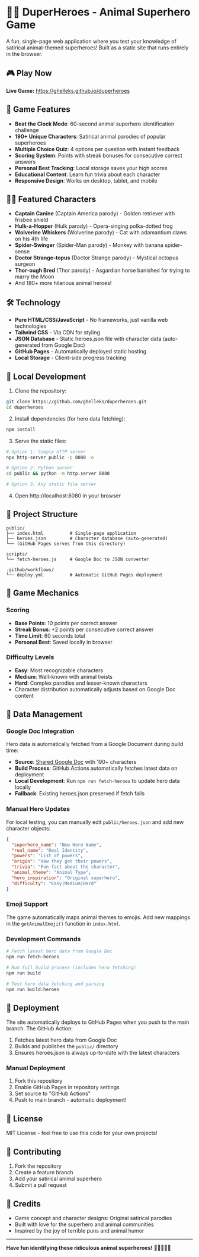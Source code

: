 # 🦸‍♂️ DuperHeroes - Animal Superhero Game

A fun, single-page web application where you test your knowledge of satirical animal-themed superheroes! Built as a static site that runs entirely in the browser.

## 🎮 Play Now

**Live Game:** https://ghelleks.github.io/duperheroes

## 🎯 Game Features

- **Beat the Clock Mode**: 60-second animal superhero identification challenge
- **190+ Unique Characters**: Satirical animal parodies of popular superheroes
- **Multiple Choice Quiz**: 4 options per question with instant feedback
- **Scoring System**: Points with streak bonuses for consecutive correct answers
- **Personal Best Tracking**: Local storage saves your high scores
- **Educational Content**: Learn fun trivia about each character
- **Responsive Design**: Works on desktop, tablet, and mobile

## 🦸‍♂️ Featured Characters

- **Captain Canine** (Captain America parody) - Golden retriever with frisbee shield
- **Hulk-a-Hopper** (Hulk parody) - Opera-singing polka-dotted frog
- **Wolverine Whiskers** (Wolverine parody) - Cat with adamantium claws on his 4th life
- **Spider-Swinger** (Spider-Man parody) - Monkey with banana spider-sense
- **Doctor Strange-topus** (Doctor Strange parody) - Mystical octopus surgeon
- **Thor-ough Bred** (Thor parody) - Asgardian horse banished for trying to marry the Moon
- And 180+ more hilarious animal heroes!

## 🛠️ Technology

- **Pure HTML/CSS/JavaScript** - No frameworks, just vanilla web technologies
- **Tailwind CSS** - Via CDN for styling
- **JSON Database** - Static heroes.json file with character data (auto-generated from Google Doc)
- **GitHub Pages** - Automatically deployed static hosting
- **Local Storage** - Client-side progress tracking

## 🚀 Local Development

1. Clone the repository:
```bash
git clone https://github.com/ghelleks/duperheroes.git
cd duperheroes
```

2. Install dependencies (for hero data fetching):
```bash
npm install
```

3. Serve the static files:
```bash
# Option 1: Simple HTTP server
npx http-server public -p 8080 -o

# Option 2: Python server
cd public && python -m http.server 8080

# Option 3: Any static file server
```

4. Open http://localhost:8080 in your browser

## 📁 Project Structure

```
public/
├── index.html          # Single-page application
├── heroes.json         # Character database (auto-generated)
└── (GitHub Pages serves from this directory)

scripts/
└── fetch-heroes.js     # Google Doc to JSON converter

.github/workflows/
└── deploy.yml          # Automatic GitHub Pages deployment
```

## 🎨 Game Mechanics

### Scoring
- **Base Points**: 10 points per correct answer
- **Streak Bonus**: +2 points per consecutive correct answer
- **Time Limit**: 60 seconds total
- **Personal Best**: Saved locally in browser

### Difficulty Levels
- **Easy**: Most recognizable characters
- **Medium**: Well-known with animal twists  
- **Hard**: Complex parodies and lesser-known characters
- Character distribution automatically adjusts based on Google Doc content

## 🔧 Data Management

### Google Doc Integration

Hero data is automatically fetched from a Google Document during build time:

- **Source**: [Shared Google Doc](https://docs.google.com/document/d/1EqPn6k6UicD8uTSbKQ0z4SuBKC19UPI-GC1PAjy3VUY/edit) with 190+ characters
- **Build Process**: GitHub Actions automatically fetches latest data on deployment
- **Local Development**: Run `npm run fetch-heroes` to update hero data locally
- **Fallback**: Existing heroes.json preserved if fetch fails

### Manual Hero Updates

For local testing, you can manually edit `public/heroes.json` and add new character objects:

```json
{
  "superhero_name": "New Hero Name",
  "real_name": "Real Identity",
  "powers": "List of powers",
  "origin": "How they got their powers",
  "trivia": "Fun fact about the character",
  "animal_theme": "Animal Type",
  "hero_inspiration": "Original superhero",
  "difficulty": "Easy|Medium|Hard"
}
```

### Emoji Support

The game automatically maps animal themes to emojis. Add new mappings in the `getAnimalEmoji()` function in `index.html`.

### Development Commands

```bash
# Fetch latest hero data from Google Doc
npm run fetch-heroes

# Run full build process (includes hero fetching)
npm run build

# Test hero data fetching and parsing
npm run build:heroes
```

## 🚀 Deployment

The site automatically deploys to GitHub Pages when you push to the main branch. The GitHub Action:

1. Fetches latest hero data from Google Doc
2. Builds and publishes the `public/` directory
3. Ensures heroes.json is always up-to-date with the latest characters

### Manual Deployment

1. Fork this repository
2. Enable GitHub Pages in repository settings
3. Set source to "GitHub Actions"
4. Push to main branch - automatic deployment!

## 📝 License

MIT License - feel free to use this code for your own projects!

## 🤝 Contributing

1. Fork the repository
2. Create a feature branch
3. Add your satirical animal superhero
4. Submit a pull request

## 🎉 Credits

- Game concept and character designs: Original satirical parodies
- Built with love for the superhero and animal communities
- Inspired by the joy of terrible puns and animal humor

---

**Have fun identifying these ridiculous animal superheroes!** 🦸‍♂️🐶🐸🐱